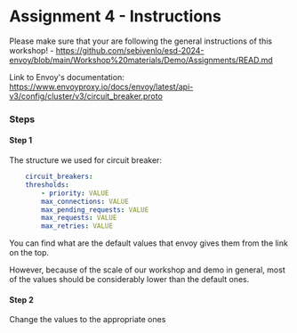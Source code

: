 # Assignment 4 - Instructions

Please make sure that your are following the general instructions of this workshop! - https://github.com/sebivenlo/esd-2024-envoy/blob/main/Workshop%20materials/Demo/Assignments/READ.md

Link to Envoy's documentation: https://www.envoyproxy.io/docs/envoy/latest/api-v3/config/cluster/v3/circuit_breaker.proto

### Steps

#### Step 1

The structure we used for circuit breaker: 
```yaml
    circuit_breakers:
    thresholds:
        - priority: VALUE
        max_connections: VALUE
        max_pending_requests: VALUE
        max_requests: VALUE
        max_retries: VALUE
```
You can find what are the default values that envoy gives them from the link on the top.

However, because of the scale of our workshop and demo in general, most of the values should be considerably lower than the default ones.

#### Step 2 

Change the values to the appropriate ones

